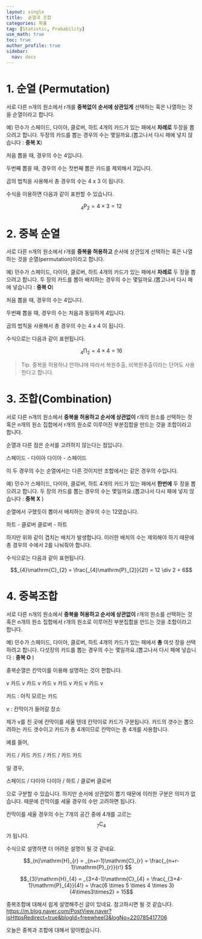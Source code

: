 ```yaml
---
layout: single
title:  순열과 조합
categories: 확률
tag: [Statistic, Probability]
use_math: true
toc: true
author_profile: true
sidebar:
  nav: docs
---
```


# 1. 순열 (Permutation)

서로 다른 n개의 원소에서 r개를 **중복없이** **순서에 상관있게** 선택하는 혹은 나열하는 것을 순열이라고 합니다.

예) 민수가 스페이드, 다이아, 클로버, 하트 4개의 카드가 있는 패에서 **차례로** 두장을 뽑으려고 합니다. 두장의 카드를 뽑는 경우의 수는 몇일까요.(뽑고나서 다시 패에 넣지 않습니다 : **중복 X**)

처음 뽑을 때, 경우의 수는 4입니다.

두번째 뽑을 때, 경우의 수는 첫번째 뽑은 카드를 제외해서 3입니다.

곱의 법칙을 사용해서 총 경우의 수는 4 x 3 이 됩니다.

수식을 이용하면 다음과 같이 표현할 수 있습니다.


$$_{4}\mathrm{P}_{2} = 4 \times 3 = 12$$


# 2. 중복 순열

서로 다른 n개의 원소에서 r개를 **중복을 허용하고** 순서에 상관있게 선택하는 혹은 나열하는 것을 순열(permutation)이라고 합니다.

예) 민수가 스페이드, 다이아, 클로버, 하트 4개의 카드가 있는 패에서 **차례로** 두 장을 뽑으려고 합니다. 두 장의 카드를 뽑아 배치하는 경우의 수는 몇일까요.(뽑고나서 다시 패에 넣습니다 : **중복 O**)

처음 뽑을 때, 경우의 수는 4입니다.

두번째 뽑을 때, 경우의 수는 처음과 동일하게 4입니다.

곱의 법칙을 사용해서 총 경우의 수는 4 x 4 이 됩니다.

수식으로는 다음과 같이 표현됩니다.

$$_{4}\mathrm{\Pi}_{2} = 4 \times 4 = 16$$

> Tip. 중복을 허용하냐 안하냐에 따라서 복원추출, 비복원추출이라는 단어도 사용한다고 합니다.

# 3. 조합(Combination)

서로 다른 n개의 원소에서 **중복을 허용하고 순서에 상관없이** r개의 원소를 선택하는 것 혹은 n개의 원소 집합에서 r개의 원소로 이루어진 부분집합을 만드는 것을 조합이라고 합니다.

순열과 다른 점은 순서를 고려하지 않는다는 점입니다.

스페이드 - 다이아
다이아 - 스페이드

이 두 경우의 수는 순열에서는 다른 것이지만 조합에서는 같은 경우의 수입니다.

예) 민수가 스페이드, 다이아, 클로버, 하트 4개의 카드가 있는 패에서 **한번에** 두 장을 뽑으려고 합니다. 두 장의 카드를 뽑는 경우의 수는 몇일까요.(뽑고나서 다시 패에 넣지 않습니다 : **중복 X** )

순열에서 구했듯이 뽑아서 배치하는 경우의 수는 12였습니다.

하트 - 클로버
클로버 - 하트

하지만 위와 같이 겹치는 배치가 발생합니다. 이러한 배치의 수는 제외해야 하기 때문에 총 경우의 수에서 2를 나눠줘야 합니다.

수식으로는 다음과 같이 표현됩니다.

$$_{4}\mathrm{C}_{2} = \frac{_{4}\mathrm{P}_{2}}{2!} = 12 \div 2 = 6$$

# 4. 중복조합

서로 다른 n개의 원소에서 **중복을 허용하고 순서에 상관없이** r개의 원소를 선택하는 것 혹은 n개의 원소 집합에서 r개의 원소로 이루어진 부분집합을 만드는 것을 조합이라고 합니다.

예) 민수가 스페이드, 다이아, 클로버, 하트 4개의 카드가 있는 패에서 **총** 여섯 장을 선택하려고 합니다. 다섯장의 카드를 뽑는 경우의 수는 몇일까요.(뽑고나서 다시 패에 넣습니다 : **중복 O** )

중복순열은 칸막이를 이용해 설명하는 것이 편합니다.

v 카드 v 카드 v 카드 v 카드 v 카드 v 카드 v 

카드 : 아직 모르는 카드

v : 칸막이가 들어갈 장소

제가 v를 친 곳에 칸막이를 세울 텐데 칸막이로 카드가 구분됩니다. 카드의 갯수는 뽑으려하는 카드 갯수이고 카드가 총 4개이므로 칸막이는 총 4개를 사용합니다.

예를 들어,

카드 / 카드 카드 / 카드 / 카드 카드

일 경우,

스페이드 / 다이아 다이아 / 하트 / 클로버 클로버

으로 구분할 수 있습니다. 하지만 순서에 상관없이 뽑기 때문에 이러한 구분은 의미가 없습니다. 때문에 칸막이를 세울 경우의 수만 고려하면 됩니다.

칸막이를 세울 경우의 수는 7개의 공간 중에 4개를 고르는 $$_{7}\mathrm{C}_{4}$$ 가 됩니다.

수식으로 설명하면 더 어려운 설명이 될 것 같네요.

$$_{n}\mathrm{H}_{r} = _{n+r-1}\mathrm{C}_{r} = \frac{_{n+r-1}\mathrm{P}_{r}}{r!} $$

$$_{3}\mathrm{H}_{4} = _{3+4-1}\mathrm{C}_{4} = \frac{_{3+4-1}\mathrm{P}_{4}}{4!} = \frac{6 \times 5 \times 4 \times 3}{4\times3\times2} = 15$$


중복조합에 대해서 쉽게 설명해주신 글이 있네요. 참고하시면 될 것 같습니다.
<https://m.blog.naver.com/PostView.naver?isHttpsRedirect=true&blogId=freewheel3&logNo=220785417706>


오늘은 중복과 조합에 대해서 알아봤습니다.










